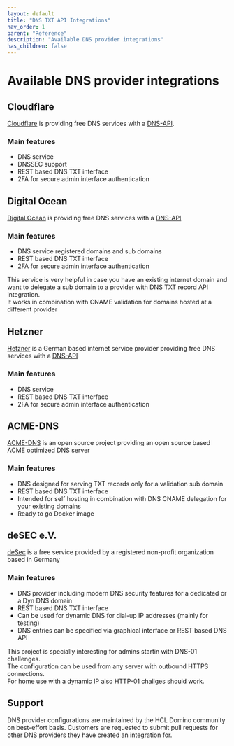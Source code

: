 ```yaml
---
layout: default
title: "DNS TXT API Integrations"
nav_order: 1
parent: "Reference"
description: "Available DNS provider integrations"
has_children: false
---
```



# Available DNS provider integrations

## Cloudflare

[Cloudflare](https://www.cloudflare.com) is providing free DNS services with a [DNS-API](https://api.cloudflare.com/).

### Main features

- DNS service
- DNSSEC support
- REST based DNS TXT interface
- 2FA for secure admin interface authentication

## Digital Ocean

[Digital Ocean](https://cloud.digitalocean.com) is providing free DNS services with a [DNS-API](https://developers.digitalocean.com/documentation/v2/)

### Main features

- DNS service registered domains and sub domains
- REST based DNS TXT interface
- 2FA for secure admin interface authentication

This service is very helpful in case you have an existing internet domain and want to delegate a sub domain to a provider with DNS TXT record API integration.  
It works in combination with CNAME validation for domains hosted at a different provider

## Hetzner

[Hetzner](https://www.hetzner.com/) is a German based internet service provider providing free DNS services with a [DNS-API](https://dns.hetzner.com/api-docs/)

### Main features

- DNS service
- REST based DNS TXT interface
- 2FA for secure admin interface authentication

## ACME-DNS

[ACME-DNS](https://github.com/joohoi/acme-dns) is an open source project providing an open source based ACME optimized DNS server

### Main features

- DNS designed for serving TXT records only for a validation sub domain
- REST based DNS TXT interface
- Intended for self hosting in combination with DNS CNAME delegation for your existing domains
- Ready to go Docker image


## deSEC e.V.

[deSec](https://desec.io) is a free service provided by a registered non-profit organization based in Germany

### Main features

- DNS provider including modern DNS security features for a dedicated or a Dyn DNS domain
- REST based DNS TXT interface
- Can be used for dynamic DNS for dial-up IP addresses (mainly for testing)
- DNS entries can be specified via graphical interface or REST based DNS API

This project is specially interesting for admins startin with DNS-01 challenges.  
The configuration can be used from any server with outbound HTTPS connections.  
For home use with a dynamic IP also HTTP-01 challges should work.  


## Support

DNS provider configurations are maintained by the HCL Domino community on best-effort basis.
Customers are requested to submit pull requests for other DNS providers they have created an integration for.
